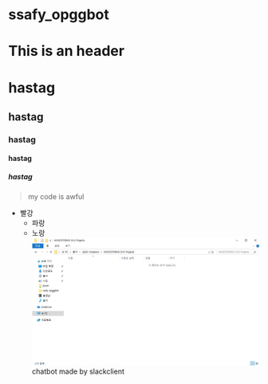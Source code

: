 # ssafy_opggbot

This is an header
=================

# hastag
## hastag
### hastag
#### hastag
##### hastag

> my code is awful
* 빨강
  * 파랑
   * 노랑
![](https://github.com/kim-sung-joong/ssafy_opggbot/blob/master/capture.PNG?raw=true)
chatbot made by slackclient
